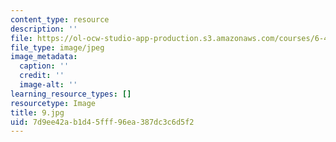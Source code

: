 ```yaml
---
content_type: resource
description: ''
file: https://ol-ocw-studio-app-production.s3.amazonaws.com/courses/6-451-principles-of-digital-communication-ii-spring-2005/7d9ee42ab1d45fff96ea387dc3c6d5f2_9.jpg
file_type: image/jpeg
image_metadata:
  caption: ''
  credit: ''
  image-alt: ''
learning_resource_types: []
resourcetype: Image
title: 9.jpg
uid: 7d9ee42a-b1d4-5fff-96ea-387dc3c6d5f2
---
```

